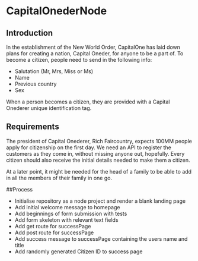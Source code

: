 # CapitalOnederNode

## Introduction
In the establishment of the New World Order, CapitalOne has laid down plans for creating a nation, Capital Oneder, for anyone to be a part of. To become a citizen, people need to send in the following info:

* Salutation (Mr, Mrs, Miss or Ms)
* Name
* Previous country
* Sex

When a person becomes a citizen, they are provided with a Capital Onederer unique identification tag.

## Requirements
The president of Capital Onederer, Rich Faircountry, expects 100MM people apply for citizenship on the first day. We need an API to register the customers as they come in, without missing anyone out, hopefully. Every citizen should also receive the initial details needed to make them a citizen.

At a later point, it might be needed for the head of a family to be able to add in all the members of their family in one go.

##Process
* Initialise repository as a node project and render a blank landing page
* Add initial welcome message to homepage
* Add beginnings of form submission with tests
* Add form skeleton with relevant text fields
* Add get route for successPage
* Add post route for successPage
* Add success message to successPage containing the users name and title
* Add randomly generated Citizen ID to success page
